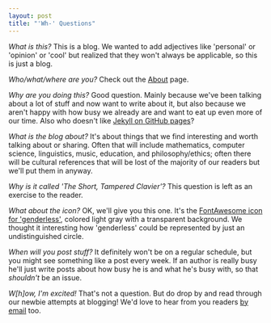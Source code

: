 ```yaml
---
layout: post
title: "'Wh-' Questions"
---
```


*What is this?* This is a blog. We wanted to add adjectives like 'personal' or
'opinion' or 'cool' but realized that they won't always be applicable, so this
is just a blog.

*Who/what/where are you?* Check out the [About](/about/) page.

*Why are you doing this?* Good question. Mainly because we've been talking about
a lot of stuff and now want to write about it, but also because we aren't happy
with how busy we already are and want to eat up even more of our time. Also who
doesn't like [Jekyll on GitHub pages](https://help.github.com/articles/about-github-pages-and-jekyll/)?

*What is the blog about?* It's about things that we find interesting and worth
talking about or sharing. Often that will include mathematics, computer science,
linguistics, music, education, and philosophy/ethics; often there will be
cultural references that will be lost of the majority of our readers but we'll
put them in anyway.

*Why is it called 'The Short, Tampered Clavier'?* This question is left as an
exercise to the reader.

*What about the icon?* OK, we'll give you this one. It's the
[FontAwesome icon for 'genderless'](http://fontawesome.io/icon/genderless/),
colored light gray with a transparent background. We thought it interesting how
 'genderless' could be represented by just an undistinguished circle.

*When will you post stuff?* It definitely won't be on a regular schedule, but
you might see something like a post every week. If an author is really busy
he'll just write posts about how busy he is and what he's busy with, so that
*shouldn't* be an issue.

*W[h]ow, I'm excited!* That's not a question. But do drop by and read through
our newbie attempts at blogging! We'd love to hear from you readers
[by email](/about/) too.
